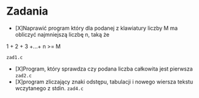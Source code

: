 # Zadania
* [X]Naprawić program który dla podanej z klawiatury liczby M ma obliczyć najmniejszą liczbę n, taką że

1 + 2 + 3 +...+ n >= M

``` zad1.c ```
* [X]Program, który sprawdza czy podana liczba całkowita jest pierwsza
``` zad2.c ```
* [X]program zliczający znaki odstępu, tabulacji i nowego wiersza tekstu wczytanego z stdin.
``` zad4.c ```